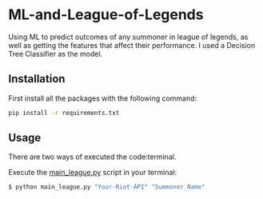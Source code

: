 # ML-and-League-of-Legends                                                      
Using ML to predict outcomes of any summoner in league of legends, as well as getting the features that affect their performance.
I used a Decision Tree Classifier as the model.
## Installation
First install all the packages with the following command:
```bash
pip install -r requirements.txt
```
## Usage
There are two ways of executed the code:terminal.

Execute the [main_league.py](https://github.com/bszek213/ML-and-League-of-Legends/blob/main/main_league.py) script in your terminal:
```bash
$ python main_league.py "Your-Riot-API" "Summoner_Name"
```
